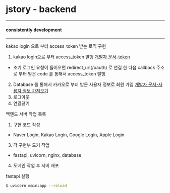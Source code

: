 # jstory - backend
---
#### consistently development
___

kakao login 으로 부터 access_token 받는 로직 구현

1. kakao login으로 부터 access_token 발행 [개발자 문서-token](https://developers.kakao.com/docs/latest/ko/kakaologin/rest-api#request-token)
  - 초기 로그인 요청이 들어오면 redirect_url(/oauth) 로 연결 한 다음 callback 주소로 부터 받은 code 를 통해서 access_token 발행
2. Database 를 통해서 카카오로 부터 받은 사용자 정보로 회원 가입 [개발자 문서-사용자 정보 가져오기](https://developers.kakao.com/docs/latest/ko/kakaologin/rest-api#req-user-info)
3. 로그아웃
4. 연결끊기 

백엔드 서버 작업 목록

1. 구현 코드 작성
  - Naver Login, Kakao Login, Google Login, Apple Login
3. 각 구현부 도커 작업
  - fastapi, uvicorn, nginx, database
4. 도메인 작업 후 서버 배포

fastapi 실행

```bash
$ uvicorn main:app --reload
```
